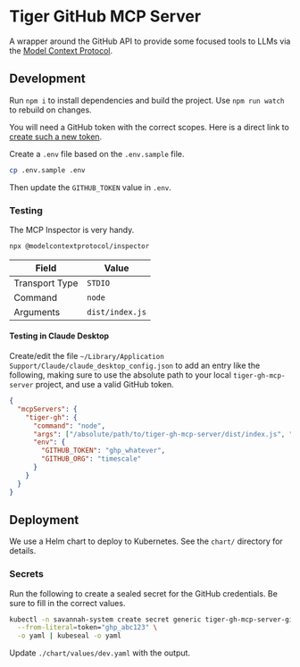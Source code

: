 # Tiger GitHub MCP Server

A wrapper around the GitHub API to provide some focused tools to LLMs via the [Model Context Protocol](https://modelcontextprotocol.io/introduction).

## Development

Run `npm i` to install dependencies and build the project. Use `npm run watch` to rebuild on changes.

You will need a GitHub token with the correct scopes. Here is a direct link to [create such a new token](https://github.com/settings/tokens/new?scopes=repo,read:org,read:user,user:email&description=tiger-gh-mcp-server).

Create a `.env` file based on the `.env.sample` file.

```bash
cp .env.sample .env
```

Then update the `GITHUB_TOKEN` value in `.env`.

### Testing

The MCP Inspector is very handy.

```bash
npx @modelcontextprotocol/inspector
```

| Field          | Value           |
| -------------- | --------------- |
| Transport Type | `STDIO`         |
| Command        | `node`          |
| Arguments      | `dist/index.js` |

#### Testing in Claude Desktop

Create/edit the file `~/Library/Application Support/Claude/claude_desktop_config.json` to add an entry like the following, making sure to use the absolute path to your local `tiger-gh-mcp-server` project, and use a valid GitHub token.

```json
{
  "mcpServers": {
    "tiger-gh": {
      "command": "node",
      "args": ["/absolute/path/to/tiger-gh-mcp-server/dist/index.js", "stdio"],
      "env": {
        "GITHUB_TOKEN": "ghp_whatever",
        "GITHUB_ORG": "timescale"
      }
    }
  }
}
```

## Deployment

We use a Helm chart to deploy to Kubernetes. See the `chart/` directory for details.

### Secrets

Run the following to create a sealed secret for the GitHub credentials. Be sure to fill in the correct values.

```bash
kubectl -n savannah-system create secret generic tiger-gh-mcp-server-github \
  --from-literal=token="ghp_abc123" \
  -o yaml | kubeseal -o yaml
```

Update `./chart/values/dev.yaml` with the output.
